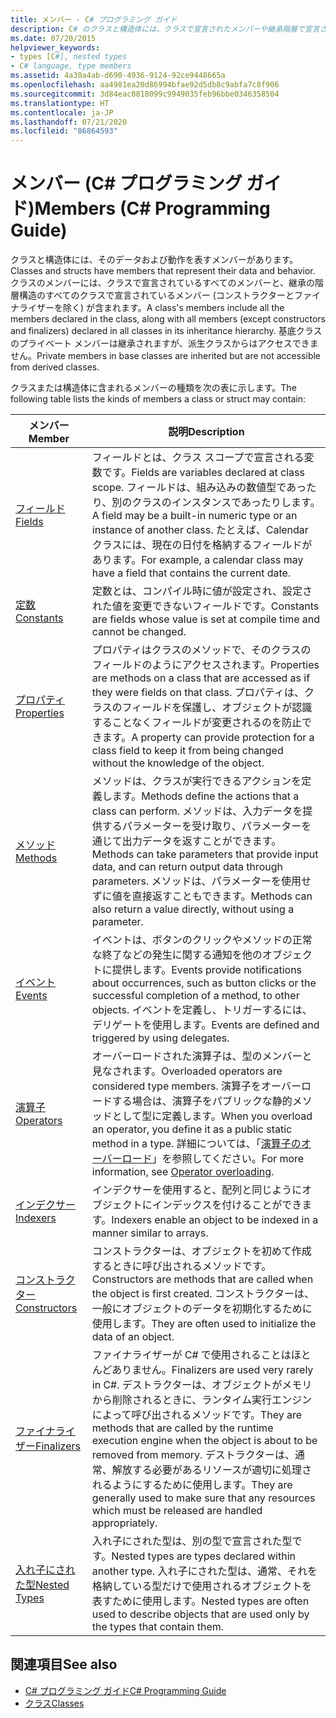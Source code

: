 ```yaml
---
title: メンバー - C# プログラミング ガイド
description: C# のクラスと構造体には、クラスで宣言されたメンバーや継承階層で宣言されたメンバーなど、データと動作を示すメンバーがあります。
ms.date: 07/20/2015
helpviewer_keywords:
- types [C#], nested types
- C# language, type members
ms.assetid: 4a30a4ab-d690-4936-9124-92ce9448665a
ms.openlocfilehash: aa4981ea20d86994bfae92d5db8c9abfa7c8f906
ms.sourcegitcommit: 3d84eac0818099c9949035feb96bbe0346358504
ms.translationtype: HT
ms.contentlocale: ja-JP
ms.lasthandoff: 07/21/2020
ms.locfileid: "86864593"
---
```

# <a name="members-c-programming-guide"></a><span data-ttu-id="d3ec5-103">メンバー (C# プログラミング ガイド)</span><span class="sxs-lookup"><span data-stu-id="d3ec5-103">Members (C# Programming Guide)</span></span>

<span data-ttu-id="d3ec5-104">クラスと構造体には、そのデータおよび動作を表すメンバーがあります。</span><span class="sxs-lookup"><span data-stu-id="d3ec5-104">Classes and structs have members that represent their data and behavior.</span></span> <span data-ttu-id="d3ec5-105">クラスのメンバーには、クラスで宣言されているすべてのメンバーと、継承の階層構造のすべてのクラスで宣言されているメンバー (コンストラクターとファイナライザーを除く) が含まれます。</span><span class="sxs-lookup"><span data-stu-id="d3ec5-105">A class's members include all the members declared in the class, along with all members (except constructors and finalizers) declared in all classes in its inheritance hierarchy.</span></span> <span data-ttu-id="d3ec5-106">基底クラスのプライベート メンバーは継承されますが、派生クラスからはアクセスできません。</span><span class="sxs-lookup"><span data-stu-id="d3ec5-106">Private members in base classes are inherited but are not accessible from derived classes.</span></span>  
  
 <span data-ttu-id="d3ec5-107">クラスまたは構造体に含まれるメンバーの種類を次の表に示します。</span><span class="sxs-lookup"><span data-stu-id="d3ec5-107">The following table lists the kinds of members a class or struct may contain:</span></span>  
  
|<span data-ttu-id="d3ec5-108">メンバー</span><span class="sxs-lookup"><span data-stu-id="d3ec5-108">Member</span></span>|<span data-ttu-id="d3ec5-109">説明</span><span class="sxs-lookup"><span data-stu-id="d3ec5-109">Description</span></span>|  
|------------|-----------------|  
|[<span data-ttu-id="d3ec5-110">フィールド</span><span class="sxs-lookup"><span data-stu-id="d3ec5-110">Fields</span></span>](./fields.md)|<span data-ttu-id="d3ec5-111">フィールドとは、クラス スコープで宣言される変数です。</span><span class="sxs-lookup"><span data-stu-id="d3ec5-111">Fields are variables declared at class scope.</span></span> <span data-ttu-id="d3ec5-112">フィールドは、組み込みの数値型であったり、別のクラスのインスタンスであったりします。</span><span class="sxs-lookup"><span data-stu-id="d3ec5-112">A field may be a built-in numeric type or an instance of another class.</span></span> <span data-ttu-id="d3ec5-113">たとえば、Calendar クラスには、現在の日付を格納するフィールドがあります。</span><span class="sxs-lookup"><span data-stu-id="d3ec5-113">For example, a calendar class may have a field that contains the current date.</span></span>|  
|[<span data-ttu-id="d3ec5-114">定数</span><span class="sxs-lookup"><span data-stu-id="d3ec5-114">Constants</span></span>](./constants.md)|<span data-ttu-id="d3ec5-115">定数とは、コンパイル時に値が設定され、設定された値を変更できないフィールドです。</span><span class="sxs-lookup"><span data-stu-id="d3ec5-115">Constants are fields whose value is set at compile time and cannot be changed.</span></span>|  
|[<span data-ttu-id="d3ec5-116">プロパティ</span><span class="sxs-lookup"><span data-stu-id="d3ec5-116">Properties</span></span>](./properties.md)|<span data-ttu-id="d3ec5-117">プロパティはクラスのメソッドで、そのクラスのフィールドのようにアクセスされます。</span><span class="sxs-lookup"><span data-stu-id="d3ec5-117">Properties are methods on a class that are accessed as if they were fields on that class.</span></span> <span data-ttu-id="d3ec5-118">プロパティは、クラスのフィールドを保護し、オブジェクトが認識することなくフィールドが変更されるのを防止できます。</span><span class="sxs-lookup"><span data-stu-id="d3ec5-118">A property can provide protection for a class field to keep it from being changed without the knowledge of the object.</span></span>|  
|[<span data-ttu-id="d3ec5-119">メソッド</span><span class="sxs-lookup"><span data-stu-id="d3ec5-119">Methods</span></span>](./methods.md)|<span data-ttu-id="d3ec5-120">メソッドは、クラスが実行できるアクションを定義します。</span><span class="sxs-lookup"><span data-stu-id="d3ec5-120">Methods define the actions that a class can perform.</span></span> <span data-ttu-id="d3ec5-121">メソッドは、入力データを提供するパラメーターを受け取り、パラメーターを通じて出力データを返すことができます。</span><span class="sxs-lookup"><span data-stu-id="d3ec5-121">Methods can take parameters that provide input data, and can return output data through parameters.</span></span> <span data-ttu-id="d3ec5-122">メソッドは、パラメーターを使用せずに値を直接返すこともできます。</span><span class="sxs-lookup"><span data-stu-id="d3ec5-122">Methods can also return a value directly, without using a parameter.</span></span>|  
|[<span data-ttu-id="d3ec5-123">イベント</span><span class="sxs-lookup"><span data-stu-id="d3ec5-123">Events</span></span>](../events/index.md)|<span data-ttu-id="d3ec5-124">イベントは、ボタンのクリックやメソッドの正常な終了などの発生に関する通知を他のオブジェクトに提供します。</span><span class="sxs-lookup"><span data-stu-id="d3ec5-124">Events provide notifications about occurrences, such as button clicks or the successful completion of a method, to other objects.</span></span> <span data-ttu-id="d3ec5-125">イベントを定義し、トリガーするには、デリゲートを使用します。</span><span class="sxs-lookup"><span data-stu-id="d3ec5-125">Events are defined and triggered by using delegates.</span></span>|  
|[<span data-ttu-id="d3ec5-126">演算子</span><span class="sxs-lookup"><span data-stu-id="d3ec5-126">Operators</span></span>](../../language-reference/operators/index.md)|<span data-ttu-id="d3ec5-127">オーバーロードされた演算子は、型のメンバーと見なされます。</span><span class="sxs-lookup"><span data-stu-id="d3ec5-127">Overloaded operators are considered type members.</span></span> <span data-ttu-id="d3ec5-128">演算子をオーバーロードする場合は、演算子をパブリックな静的メソッドとして型に定義します。</span><span class="sxs-lookup"><span data-stu-id="d3ec5-128">When you overload an operator, you define it as a public static method in a type.</span></span> <span data-ttu-id="d3ec5-129">詳細については、「[演算子のオーバーロード](../../language-reference/operators/operator-overloading.md)」を参照してください。</span><span class="sxs-lookup"><span data-stu-id="d3ec5-129">For more information, see [Operator overloading](../../language-reference/operators/operator-overloading.md).</span></span>|  
|[<span data-ttu-id="d3ec5-130">インデクサー</span><span class="sxs-lookup"><span data-stu-id="d3ec5-130">Indexers</span></span>](../indexers/index.md)|<span data-ttu-id="d3ec5-131">インデクサーを使用すると、配列と同じようにオブジェクトにインデックスを付けることができます。</span><span class="sxs-lookup"><span data-stu-id="d3ec5-131">Indexers enable an object to be indexed in a manner similar to arrays.</span></span>|  
|[<span data-ttu-id="d3ec5-132">コンストラクター</span><span class="sxs-lookup"><span data-stu-id="d3ec5-132">Constructors</span></span>](./constructors.md)|<span data-ttu-id="d3ec5-133">コンストラクターは、オブジェクトを初めて作成するときに呼び出されるメソッドです。</span><span class="sxs-lookup"><span data-stu-id="d3ec5-133">Constructors are methods that are called when the object is first created.</span></span> <span data-ttu-id="d3ec5-134">コンストラクターは、一般にオブジェクトのデータを初期化するために使用します。</span><span class="sxs-lookup"><span data-stu-id="d3ec5-134">They are often used to initialize the data of an object.</span></span>|  
|[<span data-ttu-id="d3ec5-135">ファイナライザー</span><span class="sxs-lookup"><span data-stu-id="d3ec5-135">Finalizers</span></span>](./destructors.md)|<span data-ttu-id="d3ec5-136">ファイナライザーが C# で使用されることはほとんどありません。</span><span class="sxs-lookup"><span data-stu-id="d3ec5-136">Finalizers are used very rarely in C#.</span></span> <span data-ttu-id="d3ec5-137">デストラクターは、オブジェクトがメモリから削除されるときに、ランタイム実行エンジンによって呼び出されるメソッドです。</span><span class="sxs-lookup"><span data-stu-id="d3ec5-137">They are methods that are called by the runtime execution engine when the object is about to be removed from memory.</span></span> <span data-ttu-id="d3ec5-138">デストラクターは、通常、解放する必要があるリソースが適切に処理されるようにするために使用します。</span><span class="sxs-lookup"><span data-stu-id="d3ec5-138">They are generally used to make sure that any resources which must be released are handled appropriately.</span></span>|  
|[<span data-ttu-id="d3ec5-139">入れ子にされた型</span><span class="sxs-lookup"><span data-stu-id="d3ec5-139">Nested Types</span></span>](./nested-types.md)|<span data-ttu-id="d3ec5-140">入れ子にされた型は、別の型で宣言された型です。</span><span class="sxs-lookup"><span data-stu-id="d3ec5-140">Nested types are types declared within another type.</span></span> <span data-ttu-id="d3ec5-141">入れ子にされた型は、通常、それを格納している型だけで使用されるオブジェクトを表すために使用します。</span><span class="sxs-lookup"><span data-stu-id="d3ec5-141">Nested types are often used to describe objects that are used only by the types that contain them.</span></span>|  
  
## <a name="see-also"></a><span data-ttu-id="d3ec5-142">関連項目</span><span class="sxs-lookup"><span data-stu-id="d3ec5-142">See also</span></span>

- [<span data-ttu-id="d3ec5-143">C# プログラミング ガイド</span><span class="sxs-lookup"><span data-stu-id="d3ec5-143">C# Programming Guide</span></span>](../index.md)
- [<span data-ttu-id="d3ec5-144">クラス</span><span class="sxs-lookup"><span data-stu-id="d3ec5-144">Classes</span></span>](./classes.md)
